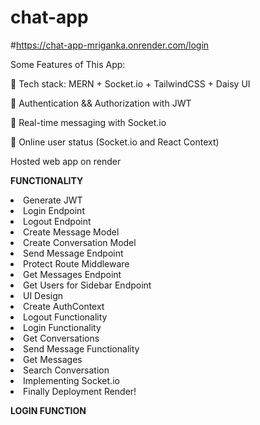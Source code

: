 # chat-app

#https://chat-app-mriganka.onrender.com/login


<p>Some Features of This App:</p>
<p>🌟 Tech stack: MERN + Socket.io + TailwindCSS + Daisy UI </p>
<p>🎃 Authentication && Authorization with JWT</p>
<p>👾 Real-time messaging with Socket.io</p>
<p>🚀 Online user status (Socket.io and React Context)</p>
<p>Hosted web app on render</p>

<b>FUNCTIONALITY</b>
<li>Generate JWT </li>
<li>Login Endpoint</li>
<li>Logout Endpoint</li>
<li>Create Message Model</li>
<li>Create Conversation Model</li>
<li> Send Message Endpoint</li>
 <li>Protect Route Middleware</li>
<li>Get Messages Endpoint</li>
<li>Get Users for Sidebar Endpoint</li>
<li> UI Design</li>
<li> Create AuthContext </li>
<li> Logout Functionality</li>
<li> Login Functionality</li>
<li>Get Conversations</li>
 <li>Send Message Functionality</li>
<li> Get Messages</li>
<li> Search Conversation</li>
 <li>Implementing Socket.io</li>
 <li>Finally Deployment Render!</li>
 <p><b>LOGIN FUNCTION</b></p>
 

